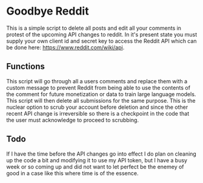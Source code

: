 # Goodbye Reddit
This is a simple script to delete all posts and edit all your comments in protest of the upcoming API changes to reddit. In it's present state you must supply your own client id and secret key to access the Reddit API which can be done here: https://www.reddit.com/wiki/api.

## Functions
This script will go through all a users comments and replace them with a custom message to prevent Reddit from being able to use the contents of the comment for future monetization or data to train large language models. This script will then delete all submissions for the same purpose. This is the nuclear option to scrub your account before deletion and since the other recent API change is irreversible so there is a checkpoint in the code that the user must acknowledge to proceed to scrubbing.

## Todo
If I have the time before the API changes go into effect I do plan on cleaning up the code a bit and modifying it to use my API token, but I have a busy week or so coming up and did not want to let perfect be the enemey of good in a case like this where time is of the essence.


